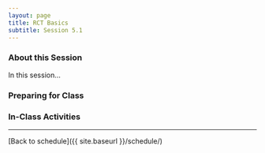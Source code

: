 ```yaml
---
layout: page
title: RCT Basics
subtitle: Session 5.1
---
```


### About this Session

In this session...

### Preparing for Class



### In-Class Activities


* * *

[Back to schedule]({{ site.baseurl }}/schedule/)